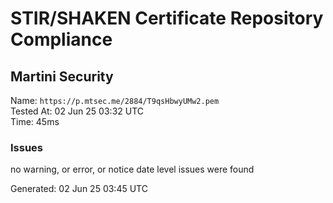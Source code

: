 # STIR/SHAKEN Certificate Repository Compliance

## Martini Security

Name: `https://p.mtsec.me/2884/T9qsHbwyUMw2.pem`\
Tested At: 02 Jun 25 03:32 UTC\
Time: 45ms

### Issues

no warning, or error, or notice date level issues were found

Generated: 02 Jun 25 03:45 UTC